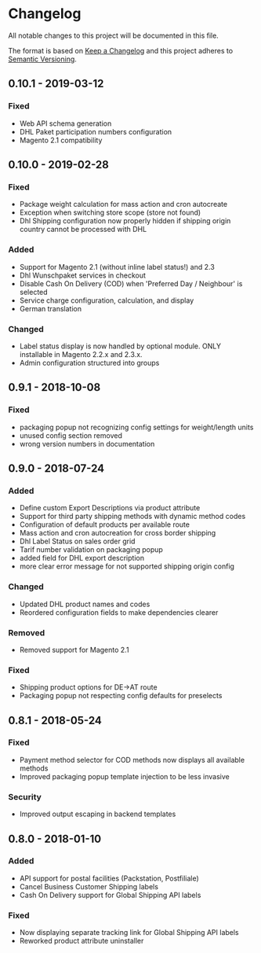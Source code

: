# Changelog
All notable changes to this project will be documented in this file.

The format is based on [Keep a Changelog](http://keepachangelog.com/en/1.0.0/)
and this project adheres to [Semantic Versioning](http://semver.org/spec/v2.0.0.html).

## 0.10.1 - 2019-03-12
### Fixed
- Web API schema generation
- DHL Paket participation numbers configuration
- Magento 2.1 compatibility

## 0.10.0 - 2019-02-28
### Fixed
- Package weight calculation for mass action and cron autocreate
- Exception when switching store scope (store not found)
- Dhl Shipping configuration now properly hidden if shipping origin country cannot be processed with DHL

### Added
- Support for Magento 2.1 (without inline label status!) and 2.3
- Dhl Wunschpaket services in checkout 
- Disable Cash On Delivery (COD) when 'Preferred Day / Neighbour' is selected
- Service charge configuration, calculation, and display
- German translation

### Changed
- Label status display is now handled by optional module. ONLY installable in Magento 2.2.x and 2.3.x.
- Admin configuration structured into groups

## 0.9.1 - 2018-10-08
### Fixed
- packaging popup not recognizing config settings for weight/length units
- unused config section removed
- wrong version numbers in documentation

## 0.9.0 - 2018-07-24
### Added
- Define custom Export Descriptions via product attribute
- Support for third party shipping methods with dynamic method codes
- Configuration of default products per available route
- Mass action and cron autocreation for cross border shipping
- Dhl Label Status on sales order grid 
- Tarif number validation on packaging popup
- added field for DHL export description
- more clear error message for not supported shipping origin config

### Changed
- Updated DHL product names and codes
- Reordered configuration fields to make dependencies clearer

### Removed
- Removed support for Magento 2.1

### Fixed
- Shipping product options for DE->AT route
- Packaging popup not respecting config defaults for preselects

## 0.8.1 - 2018-05-24
### Fixed
- Payment method selector for COD methods now displays all available methods
- Improved packaging popup template injection to be less invasive

### Security
- Improved output escaping in backend templates

## 0.8.0 - 2018-01-10
### Added

- API support for postal facilities (Packstation, Postfiliale)
- Cancel Business Customer Shipping labels
- Cash On Delivery support for Global Shipping API labels

### Fixed

- Now displaying separate tracking link for Global Shipping API labels
- Reworked product attribute uninstaller
